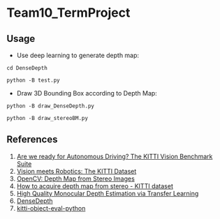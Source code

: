 # Team10_TermProject

## Usage
* Use deep learning to generate depth map: 
```
cd DenseDepth
```
```
python -B test.py
```

* Draw 3D Bounding Box according to Depth Map: 
```
python -B draw_DenseDepth.py
```

```
python -B draw_stereoBM.py
```

## References
1) [Are we ready for Autonomous Driving? The KITTI Vision Benchmark Suite](https://projet.liris.cnrs.fr/imagine/pub/proceedings/CVPR2012/data/papers/424_O3C-04.pdf)
2) [Vision meets Robotics: The KITTI Dataset](https://www.cvlibs.net/publications/Geiger2013IJRR.pdf)
3) [OpenCV: Depth Map from Stereo Images](https://docs.opencv.org/3.4/dd/d53/tutorial_py_depthmap.html)
4) [How to acquire depth map from stereo - KITTI dataset](https://stackoverflow.com/questions/52702847/how-to-acquire-depth-map-from-stereo-kitti-dataset)
5) [High Quality Monocular Depth Estimation via Transfer Learning](https://arxiv.org/abs/1812.11941)
6) [DenseDepth](https://github.com/ialhashim/DenseDepth)
7) [kitti-object-eval-python](https://github.com/traveller59/kitti-object-eval-python)
